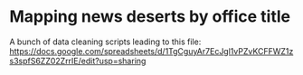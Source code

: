 # Mapping news deserts by office title
A bunch of data cleaning scripts leading to this file: 
https://docs.google.com/spreadsheets/d/1TgCguyAr7EcJgl1vPZvKCFFWZ1zs3spfS6ZZ02ZrrIE/edit?usp=sharing
